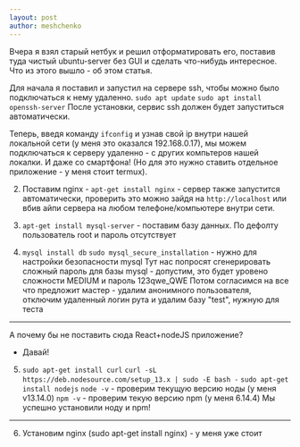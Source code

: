```yaml
---
layout: post
author: meshchenko
---
```

Вчера я взял старый нетбук и решил отформатировать его, поставив туда чистый ubuntu-server без GUI и сделать что-нибудь интересное. Что из этого вышло - об этом статья.

Для начала я поставил и запустил на сервере ssh, чтобы можно было подключаться к нему удаленно.
`sudo apt update`
`sudo apt install openssh-server`
После установки, сервис ssh должен будет запуститься автоматически.

Теперь, введя команду `ifconfig` и узнав свой ip внутри нашей локальной сети (у меня это оказался 192.168.0.17), мы можем подключаться к серверу удаленно - с других компьтеров нашей локалки. И даже со смартфона! (Но для это нужно ставить отдельное приложение - у меня стоит termux). 

2) Поставим nginx - `apt-get install nginx` - сервер также запустится автоматически, проверить это можно зайдя на `http://localhost` или вбив айпи сервера на любом телефоне/компьютере внутри сети.

3) `apt-get install mysql-server` - поставим базу данных. По дефолту пользователь root и пароль отсутствует
4) `mysql install db`
`sudo mysql_secure_installation` - нужно для настройки безопасности mysql
Тут нас попросят сгенерировать сложный пароль для базы mysql - допустим, это будет уровено сложности MEDIUM и пароль 123qwe_QWE
Потом согласимся на все что предложит мастер - удалим анонимного пользователя, отключим удаленный логин рута и  удалим базу "test", нужную для теста
-----
 А почему бы не поставить сюда React+nodeJS приложение?
- Давай!
5) `sudo apt-get install curl`
`curl -sL https://deb.nodesource.com/setup_13.x | sudo -E bash -`
`sudo apt-get install nodejs`
`node -v` - проверим текущую версию ноды (у меня v13.14.0)
`npm -v` - проверим текую версию npm (у меня 6.14.4)
Мы успешно установили ноду и npm!
---
6) Установим nginx (sudo apt-get install nginx) - у меня уже стоит
 
